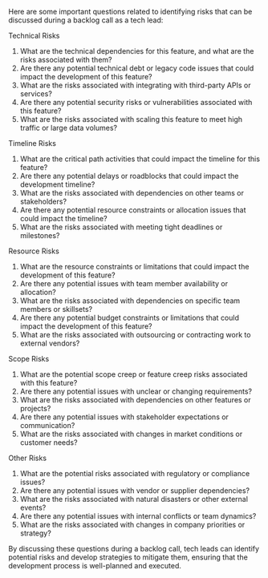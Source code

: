Here are some important questions related to identifying risks that can be discussed during a backlog call as a tech lead:

Technical Risks

1. What are the technical dependencies for this feature, and what are the risks associated with them?
2. Are there any potential technical debt or legacy code issues that could impact the development of this feature?
3. What are the risks associated with integrating with third-party APIs or services?
4. Are there any potential security risks or vulnerabilities associated with this feature?
5. What are the risks associated with scaling this feature to meet high traffic or large data volumes?

Timeline Risks

1. What are the critical path activities that could impact the timeline for this feature?
2. Are there any potential delays or roadblocks that could impact the development timeline?
3. What are the risks associated with dependencies on other teams or stakeholders?
4. Are there any potential resource constraints or allocation issues that could impact the timeline?
5. What are the risks associated with meeting tight deadlines or milestones?

Resource Risks

1. What are the resource constraints or limitations that could impact the development of this feature?
2. Are there any potential issues with team member availability or allocation?
3. What are the risks associated with dependencies on specific team members or skillsets?
4. Are there any potential budget constraints or limitations that could impact the development of this feature?
5. What are the risks associated with outsourcing or contracting work to external vendors?

Scope Risks

1. What are the potential scope creep or feature creep risks associated with this feature?
2. Are there any potential issues with unclear or changing requirements?
3. What are the risks associated with dependencies on other features or projects?
4. Are there any potential issues with stakeholder expectations or communication?
5. What are the risks associated with changes in market conditions or customer needs?

Other Risks

1. What are the potential risks associated with regulatory or compliance issues?
2. Are there any potential issues with vendor or supplier dependencies?
3. What are the risks associated with natural disasters or other external events?
4. Are there any potential issues with internal conflicts or team dynamics?
5. What are the risks associated with changes in company priorities or strategy?

By discussing these questions during a backlog call, tech leads can identify potential risks and develop strategies to mitigate them, ensuring that the development process is well-planned and executed.
